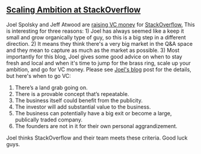 ## [Scaling Ambition at StackOverflow](/blog/2010/2/15/scaling-ambition-at-stackoverflow.html)

    

    

Joel Spolsky and Jeff         Atwood are [raising VC money](http://www.joelonsoftware.com/items/2010/02/14.html) for         [StackOverflow.](http://highscalability.com/blog/2009/8/5/stack-overflow-architecture.html) This is interesting for three reasons: 1) Joel has always seemed like a keep it small and grow organically type of guy, so this is a big step in a different direction. 2) It means they think there's a very big market in the Q&A space and they mean to capture as much as the market as possible. 3) Most importantly for this blog, Joel gives some good advice on when to stay fresh and local and when it's time to jump for the brass ring, scale up your ambition, and go for VC money. Please see [Joel's blog](http://www.joelonsoftware.com/items/2010/02/14.html) post for the details, but here's when to go VC:

1.  There’s a land grab going on.
2.  There is a provable concept that’s repeatable.
3.  The business itself could benefit from the publicity.
4.  The investor will add substantial value to the business.
5.  The business can potentially have a big exit or become a large, publically traded company.
6.  The founders are not in it for their own personal aggrandizement.

Joel thinks StackOverflow and their team meets these criteria. Good luck guys.

    